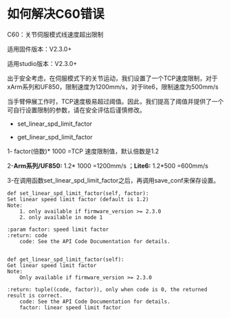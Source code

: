 # 如何解决C60错误

C60：关节伺服模式线速度超出限制

适用固件版本：V2.3.0+

适用studio版本：V2.3.0+

出于安全考虑，在伺服模式下的关节运动，我们设置了一个TCP速度限制，对于xArm系列和UF850，限制速度为1200mm/s，对于lite6，限制速度为500mm/s

当手臂伸展工作时，TCP速度极易超过阈值。因此，我们提高了阈值并提供了一个可自行设置限制的参数，请在安全评估后谨慎修改。

* set_linear_spd_limit_factor

* get_linear_spd_limit_factor

1- factor(倍数)* 1000 =TCP 速度限制值，默认倍数是1.2

2-__Arm系列/UF850:__  1.2* 1000 =1200mm/s ；__Lite6:__ 1.2*500 =600mm/s

3-在调用函数set_linear_spd_limit_factor之后，再调用save_conf来保存设置。



```
def set_linear_spd_limit_factor(self, factor):
Set linear speed limit factor (default is 1.2)
Note:
    1. only available if firmware_version >= 2.3.0
    2. only available in mode 1

:param factor: speed limit factor
:return: code
    code: See the API Code Documentation for details.


def get_linear_spd_limit_factor(self):
Get linear speed limit factor
Note:
    Only available if firmware_version >= 2.3.0

:return: tuple((code, factor)), only when code is 0, the returned result is correct.
    code: See the API Code Documentation for details.
    factor: linear speed limit factor
```

